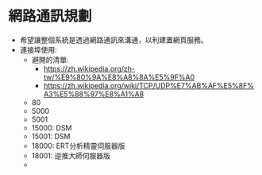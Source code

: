 # 網路通訊規劃
+ 希望讓整個系統是透過網路通訊來溝通，以利建置網頁服務。
+ 連接埠使用:
  + 避開的清單:
    + https://zh.wikipedia.org/zh-tw/%E9%80%9A%E8%A8%8A%E5%9F%A0
    + https://zh.wikipedia.org/wiki/TCP/UDP%E7%AB%AF%E5%8F%A3%E5%88%97%E8%A1%A8
  + 80
  + 5000
  + 5001
  + 15000: DSM
  + 15001: DSM
  + 18000: ERT分析精靈伺服器版
  + 18001: 逆推大師伺服器版
  + 
